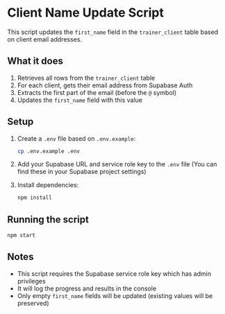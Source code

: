 # Client Name Update Script

This script updates the `first_name` field in the `trainer_client` table based on client email addresses.

## What it does

1. Retrieves all rows from the `trainer_client` table
2. For each client, gets their email address from Supabase Auth
3. Extracts the first part of the email (before the `@` symbol)
4. Updates the `first_name` field with this value

## Setup

1. Create a `.env` file based on `.env.example`:

   ```bash
   cp .env.example .env
   ```

2. Add your Supabase URL and service role key to the `.env` file
   (You can find these in your Supabase project settings)

3. Install dependencies:
   ```bash
   npm install
   ```

## Running the script

```bash
npm start
```

## Notes

- This script requires the Supabase service role key which has admin privileges
- It will log the progress and results in the console
- Only empty `first_name` fields will be updated (existing values will be preserved)
